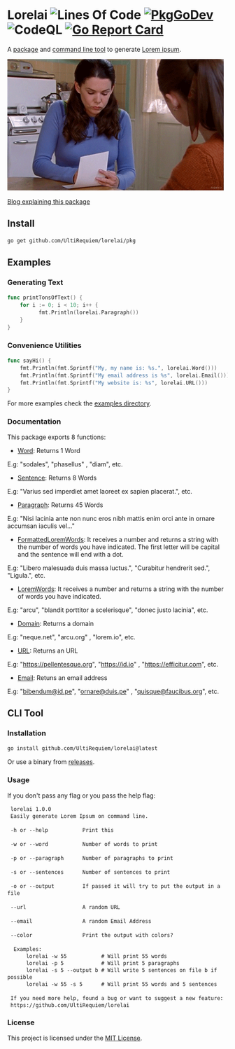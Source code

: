 # Lorelai ![Lines Of Code](https://img.shields.io/tokei/lines/github.com/UltiRequiem/lorelai?color=blue&label=Total%20Lines) [![PkgGoDev](https://pkg.go.dev/badge/github.com/UltiRequiem/lorelai)](https://pkg.go.dev/github.com/UltiRequiem/lorelai) ![CodeQL](https://github.com/UltiRequiem/lorelai/workflows/CodeQL/badge.svg) [![Go Report Card](https://goreportcard.com/badge/github.com/UltiRequiem/lorelai)](https://goreportcard.com/report/github.com/UltiRequiem/lorelai)

A [package](#documentation) and [command line tool](#cli-tool) to generate
[Lorem ipsum](https://en.wikipedia.org/wiki/Lorem_ipsum).

![Cover](./assets/cover.gif)

[Blog explaining this package](https://blog.ultirequiem.com/lorelai)

## Install

```bash
go get github.com/UltiRequiem/lorelai/pkg
```

## Examples

### Generating Text

```go
func printTonsOfText() {
	for i := 0; i < 10; i++ {
          fmt.Println(lorelai.Paragraph())
	}
}
```

### Convenience Utilities

```go
func sayHi() {
	fmt.Println(fmt.Sprintf("My, my name is: %s.", lorelai.Word()))
	fmt.Println(fmt.Sprintf("My email address is %s", lorelai.Email()))
	fmt.Println(fmt.Sprintf("My website is: %s", lorelai.URL()))
}
```

For more examples check the [examples directory](./example/main.go).

### Documentation

This package exports 8 functions:

- [Word](https://github.com/UltiRequiem/lorelai/blob/main/pkg/root.go#L29):
  Returns 1 Word

E.g: "sodales", "phasellus" , "diam", etc.

- [Sentence](https://github.com/UltiRequiem/lorelai/blob/main/pkg/root.go#L34):
  Returns 8 Words

E.g: "Varius sed imperdiet amet laoreet ex sapien placerat.", etc.

- [Paragraph](https://github.com/UltiRequiem/lorelai/blob/main/pkg/root.go#L39):
  Returns 45 Words

E.g: "Nisi lacinia ante non nunc eros nibh mattis enim orci ante in ornare
accumsan iaculis vel..."

- [FormattedLoremWords](https://github.com/UltiRequiem/lorelai/blob/main/pkg/root.go#L24):
  It receives a number and returns a string with the number of words you have
  indicated. The first letter will be capital and the sentence will end with a
  dot.

E.g: "Libero malesuada duis massa luctus.", "Curabitur hendrerit sed.",
"Ligula.", etc.

- [LoremWords](https://github.com/UltiRequiem/lorelai/blob/main/pkg/root.go#L10):
  It receives a number and returns a string with the number of words you have
  indicated.

E.g: "arcu", "blandit porttitor a scelerisque", "donec justo lacinia", etc.

- [Domain](https://github.com/UltiRequiem/lorelai/blob/main/pkg/convenience.go#L10):
  Returns a domain

E.g: "neque.net", "arcu.org" , "lorem.io", etc.

- [URL](https://github.com/UltiRequiem/lorelai/blob/main/pkg/convenience.go#L17):
  Returns an URL

E.g: "https://pellentesque.org", "https://id.io" , "https://efficitur.com", etc.

- [Email](https://github.com/UltiRequiem/lorelai/blob/main/pkg/convenience.go#L22):
  Retuns an email address

E.g: "bibendum@id.pe", "ornare@duis.pe" , "quisque@faucibus.org", etc.

## CLI Tool

### Installation

```bash
go install github.com/UltiRequiem/lorelai@latest
```

Or use a binary from
[releases](https://github.com/UltiRequiem/lorelai/releases/latest).

### Usage

If you don't pass any flag or you pass the help flag:

```
 lorelai 1.0.0
 Easily generate Lorem Ipsum on command line.

 -h or --help           Print this

 -w or --word           Number of words to print

 -p or --paragraph      Number of paragraphs to print

 -s or --sentences      Number of sentences to print

 -o or --output         If passed it will try to put the output in a file

 --url                  A random URL

 --email                A random Email Address

 --color                Print the output with colors?

  Examples:
      lorelai -w 55           # Will print 55 words
      lorelai -p 5            # Will print 5 paragraphs
      lorelai -s 5 --output b # Will write 5 sentences on file b if possible
      lorelai -w 55 -s 5      # Will print 55 words and 5 sentences

 If you need more help, found a bug or want to suggest a new feature:
 https://github.com/UltiRequiem/lorelai
```

### License

This project is licensed under the [MIT License](./license).
